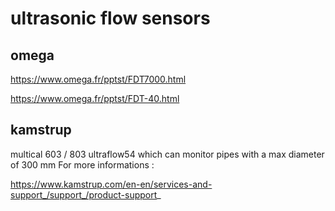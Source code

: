 # ultrasonic flow sensors

## omega

https://www.omega.fr/pptst/FDT7000.html

https://www.omega.fr/pptst/FDT-40.html

## kamstrup

multical 603 / 803
ultraflow54 which can monitor pipes with a max diameter of 300 mm
For more informations : 

https://www.kamstrup.com/en-en/services-and-support_/support_/product-support_
